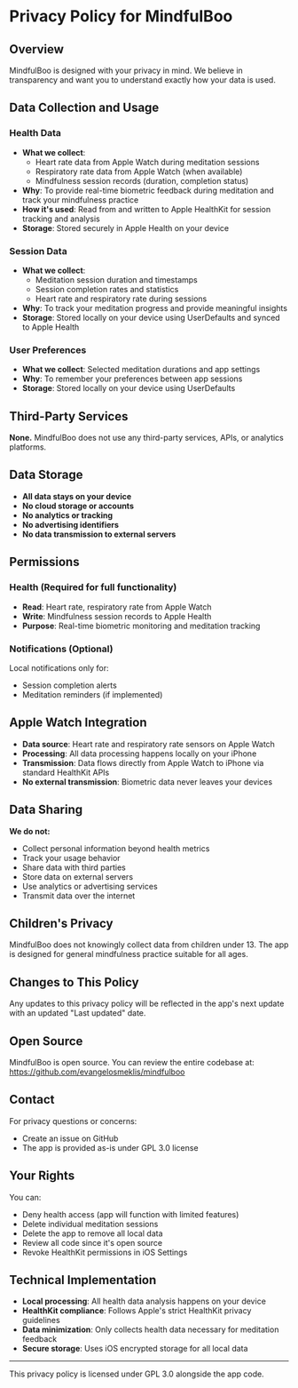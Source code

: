 # Privacy Policy for MindfulBoo

## Overview

MindfulBoo is designed with your privacy in mind. We believe in transparency and want you to understand exactly how your data is used.

## Data Collection and Usage

### Health Data
- **What we collect**: 
  - Heart rate data from Apple Watch during meditation sessions
  - Respiratory rate data from Apple Watch (when available)
  - Mindfulness session records (duration, completion status)
- **Why**: To provide real-time biometric feedback during meditation and track your mindfulness practice
- **How it's used**: Read from and written to Apple HealthKit for session tracking and analysis
- **Storage**: Stored securely in Apple Health on your device

### Session Data
- **What we collect**: 
  - Meditation session duration and timestamps
  - Session completion rates and statistics
  - Heart rate and respiratory rate during sessions
- **Why**: To track your meditation progress and provide meaningful insights
- **Storage**: Stored locally on your device using UserDefaults and synced to Apple Health

### User Preferences
- **What we collect**: Selected meditation durations and app settings
- **Why**: To remember your preferences between app sessions
- **Storage**: Stored locally on your device using UserDefaults

## Third-Party Services

**None.** MindfulBoo does not use any third-party services, APIs, or analytics platforms.

## Data Storage

- **All data stays on your device**
- **No cloud storage or accounts**
- **No analytics or tracking**
- **No advertising identifiers**
- **No data transmission to external servers**

## Permissions

### Health (Required for full functionality)
- **Read**: Heart rate, respiratory rate from Apple Watch
- **Write**: Mindfulness session records to Apple Health
- **Purpose**: Real-time biometric monitoring and meditation tracking

### Notifications (Optional)
Local notifications only for:
- Session completion alerts
- Meditation reminders (if implemented)

## Apple Watch Integration

- **Data source**: Heart rate and respiratory rate sensors on Apple Watch
- **Processing**: All data processing happens locally on your iPhone
- **Transmission**: Data flows directly from Apple Watch to iPhone via standard HealthKit APIs
- **No external transmission**: Biometric data never leaves your devices

## Data Sharing

**We do not:**
- Collect personal information beyond health metrics
- Track your usage behavior
- Share data with third parties
- Store data on external servers
- Use analytics or advertising services
- Transmit data over the internet

## Children's Privacy

MindfulBoo does not knowingly collect data from children under 13. The app is designed for general mindfulness practice suitable for all ages.

## Changes to This Policy

Any updates to this privacy policy will be reflected in the app's next update with an updated "Last updated" date.

## Open Source

MindfulBoo is open source. You can review the entire codebase at:
https://github.com/evangelosmeklis/mindfulboo

## Contact

For privacy questions or concerns:
- Create an issue on GitHub
- The app is provided as-is under GPL 3.0 license

## Your Rights

You can:
- Deny health access (app will function with limited features)
- Delete individual meditation sessions
- Delete the app to remove all local data
- Review all code since it's open source
- Revoke HealthKit permissions in iOS Settings

## Technical Implementation

- **Local processing**: All health data analysis happens on your device
- **HealthKit compliance**: Follows Apple's strict HealthKit privacy guidelines
- **Data minimization**: Only collects health data necessary for meditation feedback
- **Secure storage**: Uses iOS encrypted storage for all local data

---

This privacy policy is licensed under GPL 3.0 alongside the app code. 